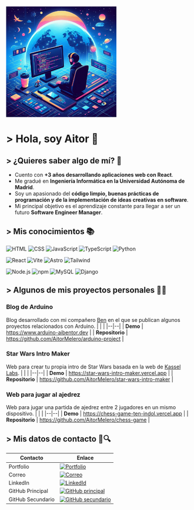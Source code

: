 <img src="https://github.com/AitorMelero/AitorMelero/blob/main/images/coding-1.jpeg" width="300"></img>

# > Hola, soy Aitor 👋

## > ¿Quieres saber algo de mí? 🤔

- Cuento con **+3 años desarrollando aplicaciones web con React**.
- Me gradué en **Ingeniería Informática en la Universidad Autónoma de Madrid**.
- Soy un apasionado del **código limpio, buenas prácticas de programación y de la implementación de ideas creativas en software**.
- Mi principal objetivo es el aprendizaje constante para llegar a ser un futuro **Software Engineer Manager**.

## > Mis conocimientos 📚

![HTML](https://img.shields.io/badge/HTML5-E34F26?logo=html5&logoColor=white)
![CSS](https://img.shields.io/badge/CSS3-1572B6?logo=css3&logoColor=white)
![JavaScript](https://img.shields.io/badge/JavaScript-323330?logo=javascript&logoColor=F7DF1E)
![TypeScript](https://img.shields.io/badge/TypeScript-007ACC?logo=typescript&logoColor=white)
![Python](https://img.shields.io/badge/Python-FFD43B?logo=python&logoColor=blue)

![React](https://img.shields.io/badge/React-20232A?logo=react&logoColor=61DAFB)
![Vite](https://img.shields.io/badge/Vite-B73BFE?logo=vite&logoColor=FFD62E)
![Astro](https://img.shields.io/badge/Astro-0C1222?logo=astro&logoColor=FDFDFE)
![Tailwind](https://img.shields.io/badge/Tailwind_CSS-38B2AC?logo=tailwind-css&logoColor=white)

![Node.js](https://img.shields.io/badge/Node%20js-339933?logo=nodedotjs&logoColor=white)
![npm](https://img.shields.io/badge/npm-CB3837?logo=npm&logoColor=white)
![MySQL](https://img.shields.io/badge/MySQL-005C84?logo=mysql&logoColor=white)
![Django](https://img.shields.io/badge/Django-092E20?logo=django&logoColor=green)

## > Algunos de mis proyectos personales 🧑‍💻

### Blog de Arduino

Blog desarrollado con mi compañero [Ben](https://github.com/mg-Ben) en el que se publican algunos proyectos relacionados con Arduino.
| | |
|--|--|
| **Demo** | https://www.arduino-aibentor.dev |
| **Repositorio** | https://github.com/AitorMelero/arduino-project |

### Star Wars Intro Maker

Web para crear tu propia intro de Star Wars basada en la web de [Kassel Labs](https://starwarsintrocreator.kassellabs.io/).
| | |
|--|--|
| **Demo** | https://star-wars-intro-maker.vercel.app |
| **Repositorio** | https://github.com/AitorMelero/star-wars-intro-maker |

### Web para jugar al ajedrez

Web para jugar una partida de ajedrez entre 2 jugadores en un mismo dispositivo.
| | |
|--|--|
| **Demo** | https://chess-game-ten-indol.vercel.app |
| **Repositorio** | https://github.com/AitorMelero/chess-game |

## > Mis datos de contacto 👨🔍

| Contacto          | Enlace                                                                                                                                                   |
| ----------------- | -------------------------------------------------------------------------------------------------------------------------------------------------------- |
| Portfolio         | [![Portfolio](https://img.shields.io/badge/Portfolio-255E63?logo=About.me&logoColor=white)](https://aitormelero.dev)                           |
| Correo            | [![Correo](https://img.shields.io/badge/Gmail-D14836?logo=gmail&logoColor=white)](mailto:meleropiconaitor@gmail.com)                                     |
| LinkedIn          | [![LinkedId](https://img.shields.io/badge/LinkedIn-0A66C2?logo=linkedin&logoColor=white)](https://www.linkedin.com/in/aitor-melero-pic%C3%B3n-678105293) |
| GitHub Principal  | [![GitHub principal](https://img.shields.io/badge/GitHub-181717?logo=github&logoColor=white)](https://github.com/AitorMelero)                            |
| GitHub Secundario | [![GitHub secundario](https://img.shields.io/badge/GitHub-181717?logo=github&logoColor=black&color=white)](https://github.com/MrFork27)                  |
